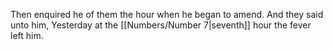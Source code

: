 Then enquired he of them the hour when he began to amend. And they said unto him, Yesterday at the [[Numbers/Number 7\|seventh]] hour the fever left him.
